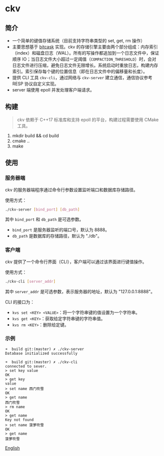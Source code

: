 <!-- language: lang-cn -->

# ckv

## 简介

- 一个简单的键值存储系统（目前支持字符串类型的 set, get, rm 操作）
- 主要思想基于 [bitcask](https://riak.com/assets/bitcask-intro.pdf) 实现。ckv 的存储引擎主要由两个部分组成：内存索引（index）和磁盘日志（WAL）。所有的写操作都追加到一个日志文件中，保证顺序 IO；当日志文件大小超过一定阈值（`COMPACTION_THRESHOLD`）时，会对日志文件进行压缩，避免日志文件无限增长。系统启动时重放日志，构建内存索引。索引保存每个键的位置信息（即在日志文件中的偏移量和长度）。
- 提供 CLI 工具 `ckv-cli`，通过网络与 `ckv-server` 建立通信，通信协议参考 RESP 协议自定义实现。
- server 端使用 epoll 并发处理客户端请求。

## 构建

> ckv 依赖于 C++17 标准库和支持 epoll 的平台，构建过程需要使用 CMake 工具。

1. mkdir build && cd build
2. cmake ..
3. make

## 使用

### 服务器端

ckv 的服务器端程序通过命令行参数设置监听端口和数据库存储路径。

使用方式：

```sh
./ckv-server [bind_port] [db_path]
```

其中 `bind_port` 和 `db_path` 是可选参数。

- `bind_port` 是服务器监听的端口号，默认为 8888。
- `db_path` 是数据库的存储路径，默认为 "./db"。



### 客户端

ckv 提供了一个命令行界面（CLI），客户端可以通过该界面进行键值操作。

使用方式：

```sh
./ckv-cli [server_addr]
```

其中 `server_addr` 是可选参数，表示服务器的地址，默认为 "127.0.0.1:8888"。

CLI 的接口为：

- `kvs set <KEY> <VALUE>`：将一个字符串键的值设置为一个字符串。
- `kvs get <KEY>`：获取给定字符串键的字符串值。
- `kvs rm <KEY>`：删除给定键。

### 示例

```shell
➜  build git:(master) ✗ ./ckv-server 
Database initialized successfully
```

```shell
➜  build git:(master) ✗ ./ckv-cli 
connected to sever.
> set key value
OK
> get key
value
> set name 西门吹雪
OK
> get name
西门吹雪
> rm name
OK
> get name
Key not found
> set name 菠萝吹雪
OK
> get name
菠萝吹雪
```

[English](../README.md)

